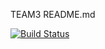 TEAM3 README.md

[![Build Status](https://app.travis-ci.com/Sementeev/pi221team3.svg?branch=master)](https://app.travis-ci.com/Sementeev/pi221team3)
